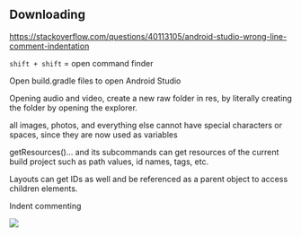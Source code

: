

## Downloading

https://stackoverflow.com/questions/40113105/android-studio-wrong-line-comment-indentation

`shift + shift` = open command finder   

Open build.gradle files to open Android Studio

Opening audio and video, create a new raw folder in res, by literally creating the folder by opening the explorer.

all images, photos, and everything else cannot have special characters or spaces, since they are now used as variables

getResources()... and its subcommands can get resources of the current build project such as path values, id names, tags, etc.

Layouts can get IDs as well and be referenced as a parent object to access children elements.


Indent commenting 

![](https://i.stack.imgur.com/AntGq.png)